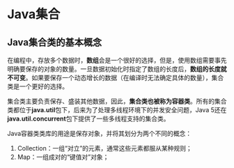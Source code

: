 # Java集合

## Java集合类的基本概念

在编程中，存放多个数据时，**数组**会是一个很好的选择，但是，使用数组需要事先明确要保存的对象的数量。一旦数据初始化时指定了数组的长度后，**数组的长度就不可变**。如果要保存一个动态增长的数据（在编译时无法确定具体的数量），集合类是一个更好的选择。

集合类主要负责保存、盛装其他数据，因此，**集合类也被称为容器类**。所有的集合类都位于**java.util**包下，后来为了处理多线程环境下的并发安全问题，Java 5还在**java.util.concurrent**包下提供了一些多线程支持的集合类。

Java容器类类库的用途是保存对象，并将其划分为两个不同的概念：

1. Collection：一组“对立”的元素，通常这些元素都服从某种规则；
2. Map：一组成对的“键值对”对象；